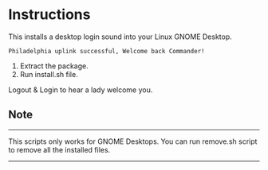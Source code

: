 # Instructions
This installs a desktop login sound into your Linux GNOME Desktop.
```
Philadelphia uplink successful, Welcome back Commander!
```
1. Extract the package.
2. Run install.sh file.

Logout & Login to hear a lady welcome you.

## Note
---

This scripts only works for GNOME Desktops. 
You can run remove.sh script to remove all the installed files.

---

